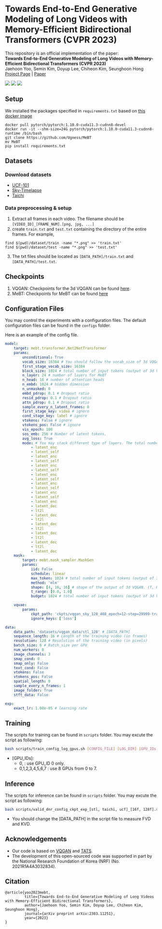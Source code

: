 # Towards End-to-End Generative Modeling of Long Videos with Memory-Efficient Bidirectional Transformers (CVPR 2023)

This repository is an official implementation of the paper:  
**Towards End-to-End Generative Modeling of Long Videos with Memory-Efficient Bidirectional Transformers (CVPR 2023)**  
Jaehoon Yoo, Semin Kim, Doyup Lee, Chiheon Kim, Seunghoon Hong  
[Project Page](https://sites.google.com/view/mebt-cvpr2023/home) | [Paper](https://arxiv.org/abs/2303.11251)

![](readme_figs/stl.gif)
![](readme_figs/taichi.gif)
![](readme_figs/ucf.gif)

## Setup
We installed the packages specified in `requirements.txt` based on [this docker image](https://hub.docker.com/layers/pytorch/pytorch/1.10.0-cuda11.3-cudnn8-devel/images/sha256-913e6689c5958b187e65561e528ec6c3ce8a02deedcdd38cb50c9cab301907bb?context=explore) 
```
docker pull pytorch/pytorch:1.10.0-cuda11.3-cudnn8-devel
docker run -it --shm-size=24G pytorch/pytorch:1.10.0-cuda11.3-cudnn8-runtime /bin/bash
git clone https://github.com/Ugness/MeBT
mv MeBT
pip install requirements.txt
```

## Datasets
### Download datasets
* [UCF-101](https://www.crcv.ucf.edu/data/UCF101.php)
* [Sky-Timelapse](https://github.com/weixiong-ur/mdgan)
* [Taichi](https://github.com/AliaksandrSiarohin/first-order-model/blob/master/data/taichi-loading/README.md)
### Data preprocessing & setup
1. Extract all frames in each video. The filename should be `[VIDEO_ID]_[FRAME_NUM].[png, jpg, ...]`
2. create `train.txt` and `test.txt` containing the directory of the entire frames. For example,
```
find $(pwd)/dataset/train -name "*.png" >> 'train.txt'
find $(pwd)/dataset/test -name "*.png" >> 'test.txt'
```
3. The txt files should be located as `[DATA_PATH]/train.txt` and `[DATA_PATH]/test.txt`.

## Checkpoints
1. VQGAN: Checkpoints for the 3d VQGAN can be found [here](https://github.com/SongweiGe/TATS#datasets-and-trained-models).
2. MeBT: Checkpoints for MeBT can be found [here](https://drive.google.com/drive/folders/1BXo1ABfM2FY_3nRVfsre9MYb2Uaa8cyx?usp=sharing)

## Configuration Files
You may control the experiments with a configuration files.
The default configuration files can be found in the `configs` folder.

Here is an example of the config file.
```yaml
model:
    target: mebt.transformer.Net2NetTransformer
    params:
        unconditional: True
        vocab_size: 16384 # You should follow the vocab_size of 3d VQGAN.
        first_stage_vocab_size: 16384
        block_size: 1024 # total number of input tokens (output of 3d VQGAN.)
        n_layer: 24 # number of layers for MeBT
        n_head: 16 # number of attention heads
        n_embd: 1024 # hidden dimension
        n_unmasked: 0
        embd_pdrop: 0.1 # Dropout ratio
        resid_pdrop: 0.1 # Dropout ratio
        attn_pdrop: 0.1 # Dropout ratio
        sample_every_n_latent_frames: 0
        first_stage_key: video # ignore
        cond_stage_key: label # ignore
        vtokens: False # ignore
        vtokens_pos: False # ignore
        vis_epoch: 100
        sos_emb: 256 # Number of latent tokens.
        avg_loss: True
        mode: # You may stack different type of layers. The total number of layers should be matched with n_layer
            - latent_enc
            - latent_self
            - latent_enc
            - latent_self
            - latent_enc
            - latent_self
            - latent_enc
            - latent_self
            - latent_enc
            - latent_self
            - latent_enc
            - latent_self
            - latent_enc
            - latent_dec
            - lt2l
            - latent_dec
            - lt2l
            - latent_dec
            - lt2l
            - latent_dec
            - lt2l
            - latent_dec
            - lt2l
            - latent_dec
    mask:
        target: mebt.mask_sampler.MaskGen
        params:
            iid: False
            schedule: linear
            max_token: 1024 # total number of input tokens (output of 3d VQGAN.)
            method: 'mlm'
            shape: [4, 16, 16] # shape of the output of 3d VQGAN. (T, H, W)
            t_range: [0.0, 1.0]
            budget: 1024 # total number of input tokens (output of 3d VQGAN.)

    vqvae:
        params:
            ckpt_path: 'ckpts/vqgan_sky_128_488_epoch=12-step=29999-train.ckpt' # Path to the 3d VQGAN checkpoint.
            ignore_keys: ['loss']

data:
    data_path: 'datasets/vqgan_data/stl_128' # [DATA_PATH]
    sequence_length: 16 # Length of the training video (in frames)
    resolution: 128 # Resolution of the training video (in pixels)
    batch_size: 6 # Batch_size per GPU
    num_workers: 8
    image_channels: 3
    smap_cond: 0
    smap_only: False
    text_cond: False
    vtokens: False
    vtokens_pos: False
    spatial_length: 0
    sample_every_n_frames: 1
    image_folder: True
    stft_data: False

exp:
    exact_lr: 1.08e-05 # learning rate
```

## Training
The scripts for training can be found in `scripts` folder. You may excute the script as following:
```bash
bash scripts/train_config_log_gpus.sh [CONFIG_FILE] [LOG_DIR] [GPU_IDs]
```
* [GPU_IDs]:
  * 0, : use GPU_ID 0 only.
  * 0,1,2,3,4,5,6,7 : use 8 GPUs from 0 to 7.
## Inference
The scripts for inference can be found in `scripts` folder. You may excute the script as following:
```bash
bash scripts/valid_dnr_config_ckpt_exp_[stl, taichi, ucf]_[16f, 128f].sh [CONFIG_FILE] [CKPT_PATH] [SAVE_DIR]
```
* You should change the [DATA_PATH] in the script file to measure FVD and KVD.

## Acknowledgements
* Our code is based on [VQGAN](https://github.com/CompVis/taming-transformers) and [TATS](https://github.com/SongweiGe/TATS).
* The development of this open-sourced code was supported in part by the National Research Foundation of Korea (NRF) (No. 2021R1A4A3032834).

## Citation
```
@article{yoo2023mebt,
         title={Towards End-to-End Generative Modeling of Long Videos with Memory-Efficient Bidirectional Transformers},
         author={Jaehoon Yoo, Semin Kim, Doyup Lee, Chiheon Kim, Seunghoon Hong},
         journal={arXiv preprint arXiv:2303.11251},
         year={2023}
}
```